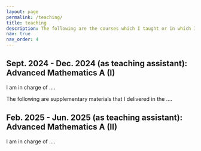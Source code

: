 ```yaml
---
layout: page
permalink: /teaching/
title: teaching
description: The following are the courses which I taught or in which I served as a teaching assistant.
nav: true
nav_order: 4
---
```


## **Sept. 2024 - Dec. 2024 (as teaching assistant): Advanced Mathematics A (I)**

I am in charge of ....

The following are supplementary materials that I delivered in the ....

## **Feb. 2025 - Jun. 2025 (as teaching assistant): Advanced Mathematics A (II)**

I am in charge of ....
